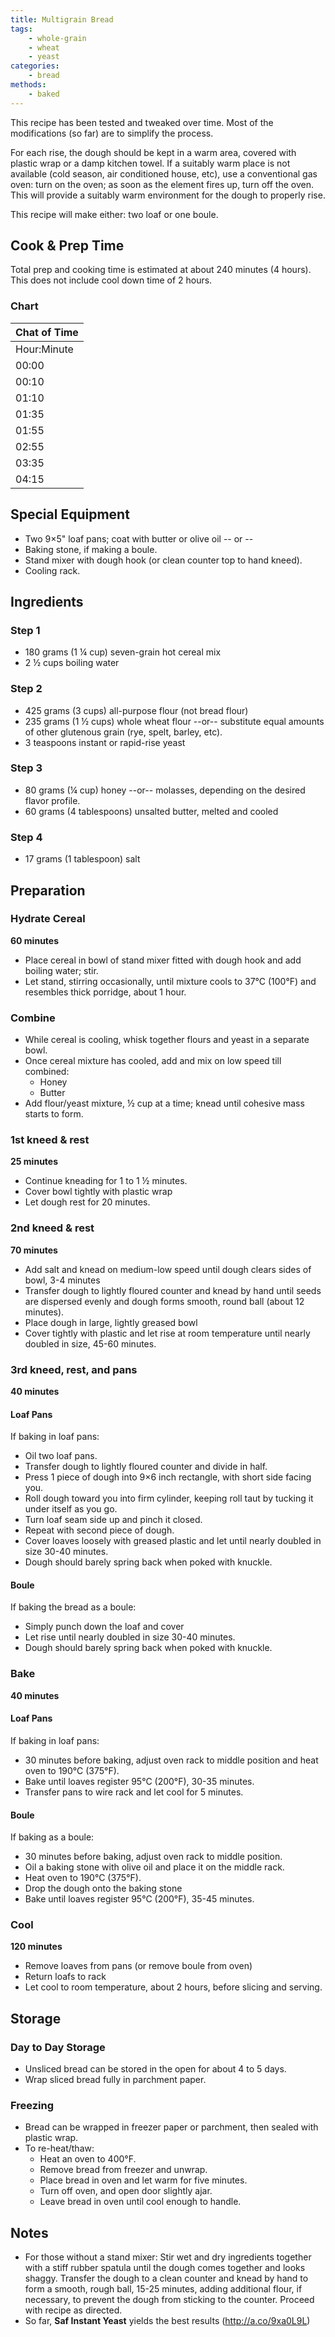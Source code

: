 ```yaml
---
title: Multigrain Bread
tags:
    - whole-grain
    - wheat
    - yeast
categories: 
    - bread
methods:
    - baked
---
```


This recipe has been tested and tweaked over time. Most of the
modifications (so far) are to simplify the process.

For each rise, the dough should be kept in a warm area, covered with
plastic wrap or a damp kitchen towel. If a suitably warm place is not
available (cold season, air conditioned house, etc), use a conventional
gas oven: turn on the oven; as soon as the element fires up, turn off
the oven. This will provide a suitably warm environment for the dough to
properly rise.

This recipe will make either: two loaf or one boule.

## Cook & Prep Time

Total prep and cooking time is estimated at about 240 minutes (4 hours).
This does not include cool down time of 2 hours.

### Chart

| Chat of Time |
|--------------|
| Hour:Minute  |
| 00:00        |
| 00:10        |
| 01:10        |
| 01:35        |
| 01:55        |
| 02:55        |
| 03:35        |
| 04:15        |

## Special Equipment

-   Two 9×5" loaf pans; coat with butter or olive oil -- or --
-   Baking stone, if making a boule.
-   Stand mixer with dough hook (or clean counter top to hand kneed).
-   Cooling rack.

## Ingredients

### Step 1

-   180 grams (1 ¼ cup) seven-grain hot cereal mix
-   2 ½ cups boiling water

### Step 2

-   425 grams (3 cups) all-purpose flour (not bread flour)
-   235 grams (1 ½ cups) whole wheat flour --or-- substitute equal
    amounts of other glutenous grain (rye, spelt, barley, etc).
-   3 teaspoons instant or rapid-rise yeast

### Step 3

-   80 grams (¼ cup) honey --or-- molasses, depending on the desired
    flavor profile.
-   60 grams (4 tablespoons) unsalted butter, melted and cooled

### Step 4

-   17 grams (1 tablespoon) salt

## Preparation

### Hydrate Cereal

**60 minutes**

-   Place cereal in bowl of stand mixer fitted with dough hook and add
    boiling water; stir.
-   Let stand, stirring occasionally, until mixture cools to 37°C
    (100°F) and resembles thick porridge, about 1 hour.

### Combine

-   While cereal is cooling, whisk together flours and yeast in a
    separate bowl.
-   Once cereal mixture has cooled, add and mix on low speed till
    combined:
    -   Honey
    -   Butter
-   Add flour/yeast mixture, ½ cup at a time; knead until cohesive mass
    starts to form.

### 1st kneed & rest

**25 minutes**

-   Continue kneading for 1 to 1 ½ minutes.
-   Cover bowl tightly with plastic wrap
-   Let dough rest for 20 minutes.

### 2nd kneed & rest

**70 minutes**

-   Add salt and knead on medium-low speed until dough clears sides of
    bowl, 3-4 minutes
-   Transfer dough to lightly floured counter and knead by hand until
    seeds are dispersed evenly and dough forms smooth, round ball (about
    12 minutes).
-   Place dough in large, lightly greased bowl
-   Cover tightly with plastic and let rise at room temperature until
    nearly doubled in size, 45-60 minutes.

### 3rd kneed, rest, and pans

**40 minutes**

#### Loaf Pans

If baking in loaf pans:

-   Oil two loaf pans.
-   Transfer dough to lightly floured counter and divide in half.
-   Press 1 piece of dough into 9×6 inch rectangle, with short side
    facing you.
-   Roll dough toward you into firm cylinder, keeping roll taut by
    tucking it under itself as you go.
-   Turn loaf seam side up and pinch it closed.
-   Repeat with second piece of dough.
-   Cover loaves loosely with greased plastic and let until nearly
    doubled in size 30-40 minutes.
-   Dough should barely spring back when poked with knuckle.

#### Boule

If baking the bread as a boule:

-   Simply punch down the loaf and cover
-   Let rise until nearly doubled in size 30-40 minutes.
-   Dough should barely spring back when poked with knuckle.

### Bake

**40 minutes**

#### Loaf Pans

If baking in loaf pans:

-   30 minutes before baking, adjust oven rack to middle position and
    heat oven to 190°C (375°F).
-   Bake until loaves register 95°C (200°F), 30-35 minutes.
-   Transfer pans to wire rack and let cool for 5 minutes.

#### Boule

If baking as a boule:

-   30 minutes before baking, adjust oven rack to middle position.
-   Oil a baking stone with olive oil and place it on the middle rack.
-   Heat oven to 190°C (375°F).
-   Drop the dough onto the baking stone
-   Bake until loaves register 95°C (200°F), 35-45 minutes.

### Cool

**120 minutes**

-   Remove loaves from pans (or remove boule from oven)
-   Return loafs to rack
-   Let cool to room temperature, about 2 hours, before slicing and
    serving.

## Storage

### Day to Day Storage

-   Unsliced bread can be stored in the open for about 4 to 5 days.
-   Wrap sliced bread fully in parchment paper.

### Freezing

-   Bread can be wrapped in freezer paper or parchment, then sealed with
    plastic wrap.
-   To re-heat/thaw:
    -   Heat an oven to 400°F.
    -   Remove bread from freezer and unwrap.
    -   Place bread in oven and let warm for five minutes.
    -   Turn off oven, and open door slightly ajar.
    -   Leave bread in oven until cool enough to handle.

## Notes

-   For those without a stand mixer: Stir wet and dry ingredients
    together with a stiff rubber spatula until the dough comes together
    and looks shaggy. Transfer the dough to a clean counter and knead by
    hand to form a smooth, rough ball, 15-25 minutes, adding additional
    flour, if necessary, to prevent the dough from sticking to the
    counter. Proceed with recipe as directed.
-   So far, **Saf Instant Yeast** yields the best results
    (http://a.co/9xa0L9L)
